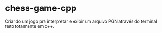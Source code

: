 # chess-game-cpp
Criando um jogo pra interpretar e exibir um arquivo PGN através do terminal feito totalmente em c++.
